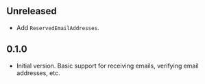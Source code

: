 ## Unreleased

- Add `ReservedEmailAddresses`.

## 0.1.0

- Initial version. Basic support for receiving emails, 
  verifying email addresses, etc.

